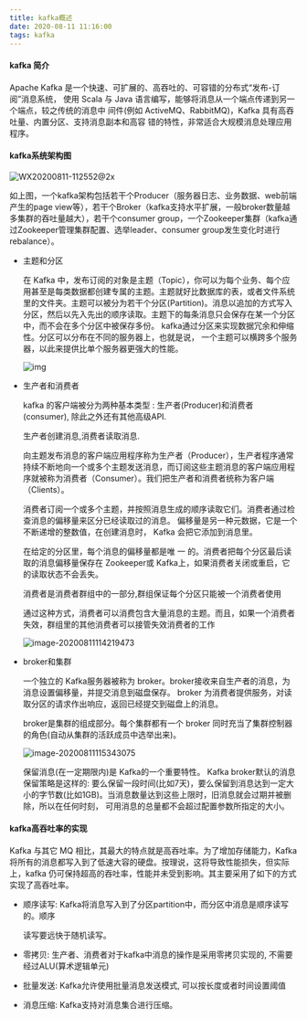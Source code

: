 ```yaml
---
title: kafka概述
date: 2020-08-11 11:16:00
tags: kafka
---
```


####  kafka 简介

Apache Kafka 是一个快速、可扩展的、高吞吐的、可容错的分布式“发布-订阅”消息系统， 使用 Scala 与 Java 语言编写，能够将消息从一个端点传递到另一个端点，较之传统的消息中 间件(例如 ActiveMQ、RabbitMQ)，Kafka 具有高吞吐量、内置分区、支持消息副本和高容 错的特性，非常适合大规模消息处理应用程序。

#### kafka系统架构图

![WX20200811-112552@2x](https://snake-blog-pic.oss-cn-hangzhou.aliyuncs.com/WX20200811-112552@2x.png)

<!--more-->

如上图，一个kafka架构包括若干个Producer（服务器日志、业务数据、web前端产生的page view等），若干个Broker（kafka支持水平扩展，一般broker数量越多集群的吞吐量越大），若干个consumer group，一个Zookeeper集群（kafka通过Zookeeper管理集群配置、选举leader、consumer group发生变化时进行rebalance）。

- 主题和分区

  在 Kafka 中，发布订阅的对象是主题（Topic），你可以为每个业务、每个应用甚至是每类数据都创建专属的主题。主题就好比数据库的表，或者文件系统里的文件夹。主题可以被分为若干个分区(Partition)。消息以追加的方式写入分区，然后以先入先出的顺序读取。主题下的每条消息只会保存在某一个分区中，而不会在多个分区中被保存多份。 kafka通过分区来实现数据冗余和伸缩性。分区可以分布在不同的服务器上，也就是说， 一个主题可以横跨多个服务器，以此来提供比单个服务器更强大的性能。

  ![img](https://static001.geekbang.org/resource/image/18/63/18e487b7e64eeb8d0a487c289d83ab63.png)

- 生产者和消费者

  kafka 的客户端被分为两种基本类型 : 生产者(Producer)和消费者(consumer), 除此之外还有其他高级API.

  生产者创建消息,消费者读取消息.

  向主题发布消息的客户端应用程序称为生产者（Producer），生产者程序通常持续不断地向一个或多个主题发送消息，而订阅这些主题消息的客户端应用程序就被称为消费者（Consumer）。我们把生产者和消费者统称为客户端（Clients）。

  消费者订阅一个或多个主题，并按照消息生成的顺序读取它们。消费者通过检查消息的偏移量来区分已经读取过的消息。 偏移量是另一种元数据，它是一个不断递增的整数值，在创建消息时， Kafka 会把它添加到消息里。

  在给定的分区里，每个消息的偏移量都是唯 一 的。消费者把每个分区最后读取的消息偏移量保存在 Zookeeper或 Kafka上，如果消费者关闭或重启，它的读取状态不会丢失。

  消费者是消费者群组中的一部分,群组保证每个分区只能被一个消费者使用

  通过这种方式，消费者可以消费包含大量消息的主题。而且，如果一个消费者失效，群组里的其他消费者可以接管失效消费者的工作

  ![image-20200811114219473](https://snake-blog-pic.oss-cn-hangzhou.aliyuncs.com/image-20200811114219473.png)

- broker和集群

  一个独立的 Kafka服务器被称为 broker。broker接收来自生产者的消息，为消息设置偏移量，并提交消息到磁盘保存。 broker 为消费者提供服务，对读取分区的请求作出响应，返回已经提交到磁盘上的消息。

  broker是集群的组成部分。每个集群都有一个 broker 同时充当了集群控制器的角色(自动从集群的活跃成员中选举出来)。

  ![image-20200811115343075](https://snake-blog-pic.oss-cn-hangzhou.aliyuncs.com/image-20200811115343075.png)

  保留消息(在一定期限内)是 Kafka的一个重要特性。 Kafka broker默认的消息保留策略是这样的: 要么保留一段时间(比如7天)，要么保留到消息达到一定大小的字节数(比如1GB)。当消息数量达到这些上限时，旧消息就会过期并被删除，所以在任何时刻， 可用消息的总量都不会超过配置参数所指定的大小。

  

#### kafka高吞吐率的实现

Kafka 与其它 MQ 相比，其最大的特点就是高吞吐率。为了增加存储能力，Kafka 将所有的消息都写入到了低速大容的硬盘。按理说，这将导致性能损失，但实际上，kafka 仍可保持超高的吞吐率，性能并未受到影响。其主要采用了如下的方式实现了高吞吐率。

- 顺序读写: Kafka将消息写入到了分区partition中，而分区中消息是顺序读写的。顺序

  读写要远快于随机读写。

- 零拷贝: 生产者、消费者对于kafka中消息的操作是采用零拷贝实现的, 不需要经过ALU(算术逻辑单元)

- 批量发送: Kafka允许使用批量消息发送模式, 可以按长度或者时间设置阈值

- 消息压缩: Kafka支持对消息集合进行压缩。

